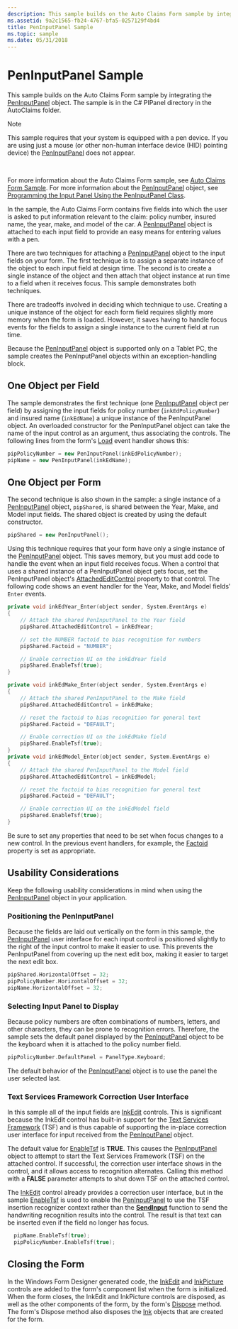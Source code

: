 ```yaml
---
description: This sample builds on the Auto Claims Form sample by integrating the PenInputPanel object. The sample is in the C\# PIPanel directory in the AutoClaims folder.
ms.assetid: 9a2c1565-fb24-4767-bfa5-0257129f4bd4
title: PenInputPanel Sample
ms.topic: sample
ms.date: 05/31/2018
---
```


# PenInputPanel Sample

This sample builds on the Auto Claims Form sample by integrating the [PenInputPanel](/previous-versions/aa514041(v=msdn.10)) object. The sample is in the C\# PIPanel directory in the AutoClaims folder.

> [!Note]  
> This sample requires that your system is equipped with a pen device. If you are using just a mouse (or other non-human interface device (HID) pointing device) the [PenInputPanel](/previous-versions/aa514041(v=msdn.10)) does not appear.

 

For more information about the Auto Claims Form sample, see [Auto Claims Form Sample](auto-claims-form-sample.md). For more information about the [PenInputPanel](/previous-versions/aa514041(v=msdn.10)) object, see [Programming the Input Panel Using the PenInputPanel Class](programming-the-input-panel-using-the-peninputpanel-class.md).

In the sample, the Auto Claims Form contains five fields into which the user is asked to put information relevant to the claim: policy number, insured name, the year, make, and model of the car. A [PenInputPanel](/previous-versions/aa514041(v=msdn.10)) object is attached to each input field to provide an easy means for entering values with a pen.

There are two techniques for attaching a [PenInputPanel](/previous-versions/aa514041(v=msdn.10)) object to the input fields on your form. The first technique is to assign a separate instance of the object to each input field at design time. The second is to create a single instance of the object and then attach that object instance at run time to a field when it receives focus. This sample demonstrates both techniques.

There are tradeoffs involved in deciding which technique to use. Creating a unique instance of the object for each form field requires slightly more memory when the form is loaded. However, it saves having to handle focus events for the fields to assign a single instance to the current field at run time.

Because the [PenInputPanel](/previous-versions/aa514041(v=msdn.10)) object is supported only on a Tablet PC, the sample creates the PenInputPanel objects within an exception-handling block.

## One Object per Field

The sample demonstrates the first technique (one [PenInputPanel](/previous-versions/aa514041(v=msdn.10)) object per field) by assigning the input fields for policy number (`inkEdPolicyNumber`) and insured name (`inkEdName`) a unique instance of the PenInputPanel object. An overloaded constructor for the PenInputPanel object can take the name of the input control as an argument, thus associating the controls. The following lines from the form's [Load](/dotnet/api/system.windows.forms.form.load?view=netcore-3.1&preserve-view=true) event handler shows this:


```C++
pipPolicyNumber = new PenInputPanel(inkEdPolicyNumber);
pipName = new PenInputPanel(inkEdName);
```



## One Object per Form

The second technique is also shown in the sample: a single instance of a [PenInputPanel](/previous-versions/aa514041(v=msdn.10)) object, `pipShared`, is shared between the Year, Make, and Model input fields. The shared object is created by using the default constructor.


```C++
pipShared = new PenInputPanel();
```



Using this technique requires that your form have only a single instance of the [PenInputPanel](/previous-versions/aa514041(v=msdn.10)) object. This saves memory, but you must add code to handle the event when an input field receives focus. When a control that uses a shared instance of a PenInputPanel object gets focus, set the PenInputPanel object's [AttachedEditControl](/previous-versions/aa514050(v=msdn.10)) property to that control. The following code shows an event handler for the Year, Make, and Model fields' `Enter` events.


```C++
private void inkEdYear_Enter(object sender, System.EventArgs e)
{
    // Attach the shared PenInputPanel to the Year field
    pipShared.AttachedEditControl = inkEdYear;

    // set the NUMBER factoid to bias recognition for numbers
    pipShared.Factoid = "NUMBER";

    // Enable correction UI on the inkEdYear field
    pipShared.EnableTsf(true);
}

private void inkEdMake_Enter(object sender, System.EventArgs e)
{
    // Attach the shared PenInputPanel to the Make field
    pipShared.AttachedEditControl = inkEdMake;

    // reset the factoid to bias recognition for general text
    pipShared.Factoid = "DEFAULT";

    // Enable correction UI on the inkEdMake field
    pipShared.EnableTsf(true);
}
private void inkEdModel_Enter(object sender, System.EventArgs e)
{
    // Attach the shared PenInputPanel to the Model field
    pipShared.AttachedEditControl = inkEdModel;

    // reset the factoid to bias recognition for general text
    pipShared.Factoid = "DEFAULT";

    // Enable correction UI on the inkEdModel field
    pipShared.EnableTsf(true);
}
```



Be sure to set any properties that need to be set when focus changes to a new control. In the previous event handlers, for example, the [Factoid](/previous-versions/ms571978(v=vs.100)) property is set as appropriate.

## Usability Considerations

Keep the following usability considerations in mind when using the [PenInputPanel](/previous-versions/aa514041(v=msdn.10)) object in your application.

### Positioning the PenInputPanel

Because the fields are laid out vertically on the form in this sample, the [PenInputPanel](/previous-versions/aa514041(v=msdn.10)) user interface for each input control is positioned slightly to the right of the input control to make it easier to use. This prevents the PenInputPanel from covering up the next edit box, making it easier to target the next edit box.


```C++
pipShared.HorizontalOffset = 32;
pipPolicyNumber.HorizontalOffset = 32;
pipName.HorizontalOffset = 32;
```



### Selecting Input Panel to Display

Because policy numbers are often combinations of numbers, letters, and other characters, they can be prone to recognition errors. Therefore, the sample sets the default panel displayed by the [PenInputPanel](/previous-versions/aa514041(v=msdn.10)) object to be the keyboard when it is attached to the policy number field.


```C++
pipPolicyNumber.DefaultPanel = PanelType.Keyboard;
```



The default behavior of the [PenInputPanel](/previous-versions/aa514041(v=msdn.10)) object is to use the panel the user selected last.

### Text Services Framework Correction User Interface

In this sample all of the input fields are [InkEdit](/previous-versions/ms552265(v=vs.100)) controls. This is significant because the InkEdit control has built-in support for the [Text Services Framework](../tsf/text-services-framework.md) (TSF) and is thus capable of supporting the in-place correction user interface for input received from the [PenInputPanel](/previous-versions/aa514041(v=msdn.10)) object.

The default value for [EnableTsf](/previous-versions/ms569656(v=vs.100)) is **TRUE**. This causes the [PenInputPanel](/previous-versions/aa514041(v=msdn.10)) object to attempt to start the Text Services Framework (TSF) on the attached control. If successful, the correction user interface shows in the control, and it allows access to recognition alternates. Calling this method with a **FALSE** parameter attempts to shut down TSF on the attached control.

The [InkEdit](/previous-versions/ms552265(v=vs.100)) control already provides a correction user interface, but in the sample [EnableTsf](/previous-versions/ms569656(v=vs.100)) is used to enable the [PenInputPanel](/previous-versions/aa514041(v=msdn.10)) to use the TSF insertion recognizer context rather than the [**SendInput**](/windows/win32/api/winuser/nf-winuser-sendinput) function to send the handwriting recognition results into the control. The result is that text can be inserted even if the field no longer has focus.


```C++
  pipName.EnableTsf(true);
  pipPolicyNumber.EnableTsf(true);
```



## Closing the Form

In the Windows Form Designer generated code, the [InkEdit](/previous-versions/ms552265(v=vs.100)) and [InkPicture](/previous-versions/aa514604(v=msdn.10)) controls are added to the form's component list when the form is initialized. When the form closes, the InkEdit and InkPicture controls are disposed, as well as the other components of the form, by the form's [Dispose](/dotnet/api/system.windows.forms.form.dispose?view=netcore-3.1&preserve-view=true) method. The form's Dispose method also disposes the [Ink](/previous-versions/aa515768(v=msdn.10)) objects that are created for the form.

 

 
